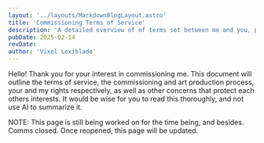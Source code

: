 ```yaml
---
layout: '../layouts/MarkdownBlogLayout.astro'
title: 'Commissioning Terms of Service'
description: 'A detailed overview of of terms set between me and you, potential commissioner.'
pubDate: 2025-02-14
revDate:
author: 'Vixel Lexiblade'
---
```

Hello! Thank you for your interest in commissioning me. This document will outline the terms of service, the commissioning and art production process, your and my rights respectively, as well as other concerns that protect each others interests. It would be wise for you to read this thoroughly, and not use AI to summarize it.

NOTE: This page is still being worked on for the time being, and besides. Comms closed. Once reopened, this page will be updated.